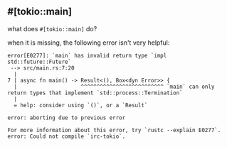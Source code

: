 
## #[tokio::main] 

what does `#[tokio::main]` do?  

when it is missing, the following error isn't very helpful:
```
error[E0277]: `main` has invalid return type `impl std::future::Future`
 --> src/main.rs:7:20
  |
7 | async fn main() -> Result<(), Box<dyn Error>> {
  |                    ^^^^^^^^^^^^^^^^^^^^^^^^^^ `main` can only return types that implement `std::process::Termination`
  |
  = help: consider using `()`, or a `Result`

error: aborting due to previous error

For more information about this error, try `rustc --explain E0277`.
error: Could not compile `irc-tokio`.
```

